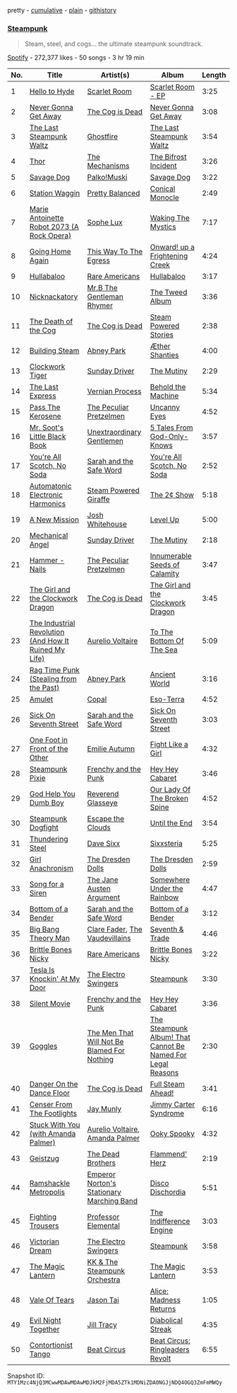 pretty - [cumulative](/playlists/cumulative/37i9dQZF1DX1aYJMdIFYsC.md) - [plain](/playlists/plain/37i9dQZF1DX1aYJMdIFYsC) - [githistory](https://github.githistory.xyz/mackorone/spotify-playlist-archive/blob/main/playlists/plain/37i9dQZF1DX1aYJMdIFYsC)

### [Steampunk](https://open.spotify.com/playlist/37i9dQZF1DX1aYJMdIFYsC)

> Steam, steel, and cogs..\. the ultimate steampunk soundtrack.

[Spotify](https://open.spotify.com/user/spotify) - 272,377 likes - 50 songs - 3 hr 19 min

| No. | Title | Artist(s) | Album | Length |
|---|---|---|---|---|
| 1 | [Hello to Hyde](https://open.spotify.com/track/5Pw0eXZWDVl3eWZ5R9jfAN) | [Scarlet Room](https://open.spotify.com/artist/4LyzJWaqaP0rrAnRDk7iVw) | [Scarlet Room \- EP](https://open.spotify.com/album/5qcqALejTqHIfsuy2scu9l) | 3:25 |
| 2 | [Never Gonna Get Away](https://open.spotify.com/track/0JsTbSZcZQewHgHaVjZ14T) | [The Cog is Dead](https://open.spotify.com/artist/5aLQtm6eoBgUhsbHvgAJPF) | [Never Gonna Get Away](https://open.spotify.com/album/1QSMmga1GPvAciWnJacCv7) | 3:08 |
| 3 | [The Last Steampunk Waltz](https://open.spotify.com/track/5ewmVuDphVDXtQYMiajbGi) | [Ghostfire](https://open.spotify.com/artist/4UFWH3kdAOXJ8A9hVMbf9I) | [The Last Steampunk Waltz](https://open.spotify.com/album/12XOr5diB6eDUVoStYdc0j) | 3:54 |
| 4 | [Thor](https://open.spotify.com/track/2XZHL0Lst5dUViEBjXECbM) | [The Mechanisms](https://open.spotify.com/artist/6UE22SCOUOw9zE4ggbtiWa) | [The Bifrost Incident](https://open.spotify.com/album/2i8KURNn2NsHnYkhGeOwOh) | 3:26 |
| 5 | [Savage Dog](https://open.spotify.com/track/2TCRx6rnVDY59X3yW3dTpW) | [Palko!Muski](https://open.spotify.com/artist/1kfoqfSvRMZLIgMApLLBwr) | [Savage Dog](https://open.spotify.com/album/0ZyEC57ChlU06iMWYycATO) | 3:22 |
| 6 | [Station Waggin](https://open.spotify.com/track/0ZKumbInmGR4KooEtKkiSx) | [Pretty Balanced](https://open.spotify.com/artist/2gLKxTZLPJlTAoPTi6dwoJ) | [Conical Monocle](https://open.spotify.com/album/1ZCdWxieRwcQd60bSe6E6j) | 2:49 |
| 7 | [Marie Antoinette Robot 2073 \(A Rock Opera\)](https://open.spotify.com/track/12zarp4y0BBwN8t2yNFddz) | [Sophe Lux](https://open.spotify.com/artist/77xsRx1GHpOvLxq1JBUlW6) | [Waking The Mystics](https://open.spotify.com/album/0eNBGtOeBagr9q36LOSZTD) | 7:17 |
| 8 | [Going Home Again](https://open.spotify.com/track/6iIiccC7op1eciRb0Lierj) | [This Way To The Egress](https://open.spotify.com/artist/0XUmpXTJg5hxxwokzBm8xW) | [Onward! up a Frightening Creek](https://open.spotify.com/album/7eVQF5dSfPflkRgVVgJvg2) | 4:24 |
| 9 | [Hullabaloo](https://open.spotify.com/track/6p0UtzqMmimxDWlDT2wTJN) | [Rare Americans](https://open.spotify.com/artist/0e5Rda7VQAY786739xp0Jt) | [Hullabaloo](https://open.spotify.com/album/3VRfG3LjZPLL91ekJRbikG) | 3:17 |
| 10 | [Nicknackatory](https://open.spotify.com/track/5l8XFOOCEIFPUM6BmwBvqw) | [Mr.B The Gentleman Rhymer](https://open.spotify.com/artist/0ilsDGmlSM7nHPJgbOX0A9) | [The Tweed Album](https://open.spotify.com/album/1loKRUIgy87XUKLfiPkyh1) | 3:36 |
| 11 | [The Death of the Cog](https://open.spotify.com/track/3SokYcSBJpLmPt3HH6b2uE) | [The Cog is Dead](https://open.spotify.com/artist/5aLQtm6eoBgUhsbHvgAJPF) | [Steam Powered Stories](https://open.spotify.com/album/7IhEIonrUVv1Eg5hE1j25t) | 2:38 |
| 12 | [Building Steam](https://open.spotify.com/track/7pxup1JozDvZ2LslnmajIj) | [Abney Park](https://open.spotify.com/artist/0Wv385aRvyuQLODQLsT8Zl) | [Æther Shanties](https://open.spotify.com/album/7f8CKd2wYrImaIWvQ9mNCZ) | 4:00 |
| 13 | [Clockwork Tiger](https://open.spotify.com/track/0RToqTkg0Ybskq73xELjL6) | [Sunday Driver](https://open.spotify.com/artist/7uwlJ8Ukz2zoC1XChgURoC) | [The Mutiny](https://open.spotify.com/album/2wpWH5HvAsmyodemSXxfRG) | 2:29 |
| 14 | [The Last Express](https://open.spotify.com/track/1sIQkXlM57YsS41WVBIDuA) | [Vernian Process](https://open.spotify.com/artist/68V7IxQ9iK8Sby6w7lgVPR) | [Behold the Machine](https://open.spotify.com/album/5hOSEyiwFzZrczoXjxs5mO) | 5:34 |
| 15 | [Pass The Kerosene](https://open.spotify.com/track/55vjOZgnoEwV4WvbiH5Faa) | [The Peculiar Pretzelmen](https://open.spotify.com/artist/0V43fejDDw4vNaPJt2y8g1) | [Uncanny Eyes](https://open.spotify.com/album/4RGq30rglXar2J0XwAk3Lz) | 4:52 |
| 16 | [Mr\. Soot's Little Black Book](https://open.spotify.com/track/172IK49KV3GgqFX3jK3xWN) | [Unextraordinary Gentlemen](https://open.spotify.com/artist/1LBRKesJMnX0rn6QvEoR2Z) | [5 Tales From God\-Only\-Knows](https://open.spotify.com/album/0I9wKjj1hz9kIBxfzq8BU3) | 3:57 |
| 17 | [You're All Scotch, No Soda](https://open.spotify.com/track/5IFRQp9ldK2GzqWS90itnO) | [Sarah and the Safe Word](https://open.spotify.com/artist/4YguD206MPuadAlhnGppL3) | [You're All Scotch, No Soda](https://open.spotify.com/album/73denE4WcST4WaBBs37Lw3) | 2:52 |
| 18 | [Automatonic Electronic Harmonics](https://open.spotify.com/track/1vRnOlS6Hei11RiUkKCXkO) | [Steam Powered Giraffe](https://open.spotify.com/artist/1yqs45BSh7457Flyhmdv7f) | [The 2¢ Show](https://open.spotify.com/album/4DECRyKlhKJgjZLLuvfAI6) | 5:18 |
| 19 | [A New Mission](https://open.spotify.com/track/4eryDkmhlSwLZhgVcgG9W0) | [Josh Whitehouse](https://open.spotify.com/artist/0yvmDpvW6wJgU3Et2ESc9G) | [Level Up](https://open.spotify.com/album/15jZo8EX7oE6N1EKrhinGC) | 5:00 |
| 20 | [Mechanical Angel](https://open.spotify.com/track/59tCHos3X7k2nCsN9UMIDb) | [Sunday Driver](https://open.spotify.com/artist/7uwlJ8Ukz2zoC1XChgURoC) | [The Mutiny](https://open.spotify.com/album/2wpWH5HvAsmyodemSXxfRG) | 2:18 |
| 21 | [Hammer \- Nails](https://open.spotify.com/track/41pdbvQfNPpobjO82Te9af) | [The Peculiar Pretzelmen](https://open.spotify.com/artist/0V43fejDDw4vNaPJt2y8g1) | [Innumerable Seeds of Calamity](https://open.spotify.com/album/1yQmuQMjmWCCunxah1tSeE) | 3:47 |
| 22 | [The Girl and the Clockwork Dragon](https://open.spotify.com/track/7da6pEfwAG4sdY3o2Z4Dk4) | [The Cog is Dead](https://open.spotify.com/artist/5aLQtm6eoBgUhsbHvgAJPF) | [The Girl and the Clockwork Dragon](https://open.spotify.com/album/5aZxy3ECTaRdZ4xmASY4a5) | 3:45 |
| 23 | [The Industrial Revolution \(And How It Ruined My Life\)](https://open.spotify.com/track/3Xep6dyqhOtxEIYHBbYycs) | [Aurelio Voltaire](https://open.spotify.com/artist/2ZCG1aukcb5fjBDgizvDbD) | [To The Bottom Of The Sea](https://open.spotify.com/album/0mUiry9tfMgAbreYDhCr5T) | 5:09 |
| 24 | [Rag Time Punk \(Stealing from the Past\)](https://open.spotify.com/track/21GHSrMlelBo4KrrNP6rzI) | [Abney Park](https://open.spotify.com/artist/0Wv385aRvyuQLODQLsT8Zl) | [Ancient World](https://open.spotify.com/album/3SpNTydhGkc9SdqEFl6s1n) | 3:16 |
| 25 | [Amulet](https://open.spotify.com/track/3L0bGiltGB95cDYaWGR7Xq) | [Copal](https://open.spotify.com/artist/5V39u9wTuNmiulZNOTJe8Y) | [Eso\-Terra](https://open.spotify.com/album/4R7c8fSzbyCB0gFJbWzjVU) | 4:52 |
| 26 | [Sick On Seventh Street](https://open.spotify.com/track/6HeYmhYAAtH3eF6xEKmmDz) | [Sarah and the Safe Word](https://open.spotify.com/artist/4YguD206MPuadAlhnGppL3) | [Sick On Seventh Street](https://open.spotify.com/album/3HAUZGnDiKbQilus0094f1) | 3:03 |
| 27 | [One Foot in Front of the Other](https://open.spotify.com/track/1s73o8Cf3IyMWLZuTXiK9o) | [Emilie Autumn](https://open.spotify.com/artist/1K6L6Hw4HibspToNP1FeBC) | [Fight Like a Girl](https://open.spotify.com/album/7MAnJ0qYIwmvuGT3K0TWFb) | 4:32 |
| 28 | [Steampunk Pixie](https://open.spotify.com/track/2Wjye3Tz6Ak7FYU7P69zfv) | [Frenchy and the Punk](https://open.spotify.com/artist/7fRd6n7FhjhaUUKYiUHmXf) | [Hey Hey Cabaret](https://open.spotify.com/album/1qDdiiEIkefUGiePFaByec) | 3:46 |
| 29 | [God Help You Dumb Boy](https://open.spotify.com/track/6vXnDqt9OibNRZwlKq6qz9) | [Reverend Glasseye](https://open.spotify.com/artist/6dpTsQfLG1GDzCQBUjLxWO) | [Our Lady Of The Broken Spine](https://open.spotify.com/album/1QQJoRpRZUZBrrDI8RTcw0) | 4:52 |
| 30 | [Steampunk Dogfight](https://open.spotify.com/track/31EkLZnJJpQSOiGAoWvk2F) | [Escape the Clouds](https://open.spotify.com/artist/4diAu0ghMcQoSxiIyXAjd1) | [Until the End](https://open.spotify.com/album/6AnOoJTHDqCTgeJPNGV3mp) | 3:54 |
| 31 | [Thundering Steel](https://open.spotify.com/track/4EjmZX0OldwlGKmpHeaSl0) | [Dave Sixx](https://open.spotify.com/artist/5bmP4QfBTH1aWj77rkwVvV) | [Sixxsteria](https://open.spotify.com/album/02fF6tHO8TNYCHx3wuxYpU) | 5:25 |
| 32 | [Girl Anachronism](https://open.spotify.com/track/6Zbv79YWB0iZSXwIwEsIOP) | [The Dresden Dolls](https://open.spotify.com/artist/5JqX1glXPg6428ubI1w72i) | [The Dresden Dolls](https://open.spotify.com/album/3BMhZk7YVMQBh0Y4DuyNSt) | 2:59 |
| 33 | [Song for a Siren](https://open.spotify.com/track/0ZBWId9WJJPgHSmTGv4nah) | [The Jane Austen Argument](https://open.spotify.com/artist/1mAZuRxncE9DLiAghJ4ieu) | [Somewhere Under the Rainbow](https://open.spotify.com/album/5nVsOuHNqHg2DMnPfv0par) | 4:47 |
| 34 | [Bottom of a Bender](https://open.spotify.com/track/4Zonz9vTCA1i1jJj1q2m4F) | [Sarah and the Safe Word](https://open.spotify.com/artist/4YguD206MPuadAlhnGppL3) | [Bottom of a Bender](https://open.spotify.com/album/1rXHd9KQmArOlcSGsqi3PZ) | 3:12 |
| 35 | [Big Bang Theory Man](https://open.spotify.com/track/7c4mnic17Pi3iZK3Wrekwj) | [Clare Fader](https://open.spotify.com/artist/7mD8SI2zwq42L1PhDme5eE), [The Vaudevillains](https://open.spotify.com/artist/0jUXO59kkk0bItrLswund2) | [Seventh & Trade](https://open.spotify.com/album/5R1lWLuCJY0FNtpX1w4USe) | 4:46 |
| 36 | [Brittle Bones Nicky](https://open.spotify.com/track/4Z85hmUVseTVdp7IlLyxZX) | [Rare Americans](https://open.spotify.com/artist/0e5Rda7VQAY786739xp0Jt) | [Brittle Bones Nicky](https://open.spotify.com/album/4eYoCvvSciqZrZB2QTQXiB) | 3:22 |
| 37 | [Tesla Is Knockin' At My Door](https://open.spotify.com/track/3AlWwKCUlyQHpLSOahmC3i) | [The Electro Swingers](https://open.spotify.com/artist/6rUcuDz43LI9Q4vwx8J9HZ) | [Steampunk](https://open.spotify.com/album/3DI0fmy2m0QXlGLTPs5w3Q) | 3:30 |
| 38 | [Silent Movie](https://open.spotify.com/track/6ptZ6fEqjRgHnJAiepesOV) | [Frenchy and the Punk](https://open.spotify.com/artist/7fRd6n7FhjhaUUKYiUHmXf) | [Hey Hey Cabaret](https://open.spotify.com/album/1qDdiiEIkefUGiePFaByec) | 3:36 |
| 39 | [Goggles](https://open.spotify.com/track/7xd4b9zhF5paWpdl2kZC5Z) | [The Men That Will Not Be Blamed For Nothing](https://open.spotify.com/artist/5KKEJKZo0CnjcFwjsRxNqd) | [The Steampunk Album! That Cannot Be Named For Legal Reasons](https://open.spotify.com/album/1AyA6o9ceUspP3oPmXeaqs) | 2:30 |
| 40 | [Danger On the Dance Floor](https://open.spotify.com/track/0paNqyxJJVxexCM1XvHrxN) | [The Cog is Dead](https://open.spotify.com/artist/5aLQtm6eoBgUhsbHvgAJPF) | [Full Steam Ahead!](https://open.spotify.com/album/0iXVoCt3J3sam6QLPrWQM5) | 3:41 |
| 41 | [Censer From The Footlights](https://open.spotify.com/track/39tMDjMI14r0E8OnW3g8by) | [Jay Munly](https://open.spotify.com/artist/7kbuMLWTrPXRXDkIYHUk9u) | [Jimmy Carter Syndrome](https://open.spotify.com/album/0Swj8zZP0r8IlNrycpdBx6) | 6:16 |
| 42 | [Stuck With You \(with Amanda Palmer\)](https://open.spotify.com/track/6EYJXTpG1it27JMNFfHKo4) | [Aurelio Voltaire](https://open.spotify.com/artist/2ZCG1aukcb5fjBDgizvDbD), [Amanda Palmer](https://open.spotify.com/artist/726Dh6A5VyDfAAQxilT6A0) | [Ooky Spooky](https://open.spotify.com/album/7KepkEVEIMtK6JrGwdoq4H) | 4:32 |
| 43 | [Geistzug](https://open.spotify.com/track/5fdo6fqNejb4KcOJ05IofQ) | [The Dead Brothers](https://open.spotify.com/artist/4mQTeNHQBqoPMzBJ7CtXk1) | [Flammend' Herz](https://open.spotify.com/album/3zfeImy92dfmMavqbb2in9) | 2:19 |
| 44 | [Ramshackle Metropolis](https://open.spotify.com/track/3VyMICf0ebG9XzZ8S4nqaT) | [Emperor Norton's Stationary Marching Band](https://open.spotify.com/artist/5djKZ7fY0G4HfAs3y0rKB8) | [Disco Dischordia](https://open.spotify.com/album/2eFNJptcYj9hjzZhckUxPr) | 5:51 |
| 45 | [Fighting Trousers](https://open.spotify.com/track/5d26M7OhCTM7TLeHJOFkg0) | [Professor Elemental](https://open.spotify.com/artist/74v1evvmANyDL1LqJiFIWm) | [The Indifference Engine](https://open.spotify.com/album/4b6Lqq2w8ch9heyZGhKR5Y) | 3:03 |
| 46 | [Victorian Dream](https://open.spotify.com/track/3vct6yPe3y4UnrIicr8eYj) | [The Electro Swingers](https://open.spotify.com/artist/6rUcuDz43LI9Q4vwx8J9HZ) | [Steampunk](https://open.spotify.com/album/3DI0fmy2m0QXlGLTPs5w3Q) | 3:58 |
| 47 | [The Magic Lantern](https://open.spotify.com/track/6Zm6CEs3wDrrvZKfrDUEkR) | [KK & The Steampunk Orchestra](https://open.spotify.com/artist/5v15e125hR9WhmRg4HCwM7) | [The Magic Lantern](https://open.spotify.com/album/3tM7UlLWCLFpJEOEHNehoJ) | 3:53 |
| 48 | [Vale Of Tears](https://open.spotify.com/track/7xDNlARZ816nAoDnYZOP8y) | [Jason Tai](https://open.spotify.com/artist/64EvqHQl0WKa7i6XPxc6nb) | [Alice: Madness Returns](https://open.spotify.com/album/64tWgbxQcc8dLBuh3VfyNG) | 1:05 |
| 49 | [Evil Night Together](https://open.spotify.com/track/3abDzZQp1orhQbeYwd89Yq) | [Jill Tracy](https://open.spotify.com/artist/1mme7NxGRKLdbWrM77TWZf) | [Diabolical Streak](https://open.spotify.com/album/26RGsFk2sDDbS6OA0bVuyQ) | 4:35 |
| 50 | [Contortionist Tango](https://open.spotify.com/track/6REr7zRu5MZHrFSAWdwhNU) | [Beat Circus](https://open.spotify.com/artist/1CHzjpDszfUNOxFOvA2GsH) | [Beat Circus: Ringleaders Revolt](https://open.spotify.com/album/3H4UfoGd5XnFlr07ObRiyA) | 6:55 |

Snapshot ID: `MTY1Mzc4NjQ3MCwwMDAwMDAwMDJkM2FjMDA5ZTk1MDNiZDA0NGJjNDQ4OGQ3ZmFmMWQy`
